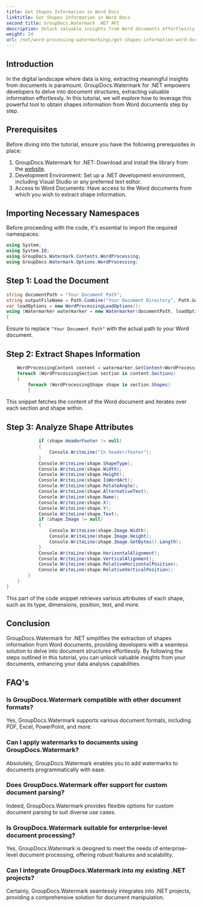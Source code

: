 ```yaml
---
title: Get Shapes Information in Word Docs
linktitle: Get Shapes Information in Word Docs
second_title: GroupDocs.Watermark .NET API
description: Unlock valuable insights from Word documents effortlessly with GroupDocs.Watermark for .NET. Extract shape information seamlessly for enhanced data analysis.
weight: 24
url: /net/word-processing-watermarkings/get-shapes-information-word-docs/
---
```

## Introduction
In the digital landscape where data is king, extracting meaningful insights from documents is paramount. GroupDocs.Watermark for .NET empowers developers to delve into document structures, extracting valuable information effortlessly. In this tutorial, we will explore how to leverage this powerful tool to obtain shapes information from Word documents step by step.
## Prerequisites
Before diving into the tutorial, ensure you have the following prerequisites in place:
1. GroupDocs.Watermark for .NET: Download and install the library from the [website](https://releases.groupdocs.com/Watermark/net/).
2. Development Environment: Set up a .NET development environment, including Visual Studio or any preferred text editor.
3. Access to Word Documents: Have access to the Word documents from which you wish to extract shape information.

## Importing Necessary Namespaces
Before proceeding with the code, it's essential to import the required namespaces:
```csharp
using System;
using System.IO;
using GroupDocs.Watermark.Contents.WordProcessing;
using GroupDocs.Watermark.Options.WordProcessing;
```
## Step 1: Load the Document
```csharp
string documentPath = "Your Document Path";
string outputFileName = Path.Combine("Your Document Directory", Path.GetFileName(documentPath));
var loadOptions = new WordProcessingLoadOptions();
using (Watermarker watermarker = new Watermarker(documentPath, loadOptions))
{
```
Ensure to replace `"Your Document Path"` with the actual path to your Word document.
## Step 2: Extract Shapes Information
```csharp
	WordProcessingContent content = watermarker.GetContent<WordProcessingContent>();
	foreach (WordProcessingSection section in content.Sections)
	{
		foreach (WordProcessingShape shape in section.Shapes)
		{
```
This snippet fetches the content of the Word document and iterates over each section and shape within.
## Step 3: Analyze Shape Attributes
```csharp
			if (shape.HeaderFooter != null)
			{
				Console.WriteLine("In header/footer");
			}
			Console.WriteLine(shape.ShapeType);
			Console.WriteLine(shape.Width);
			Console.WriteLine(shape.Height);
			Console.WriteLine(shape.IsWordArt);
			Console.WriteLine(shape.RotateAngle);
			Console.WriteLine(shape.AlternativeText);
			Console.WriteLine(shape.Name);
			Console.WriteLine(shape.X);
			Console.WriteLine(shape.Y);
			Console.WriteLine(shape.Text);
			if (shape.Image != null)
			{
				Console.WriteLine(shape.Image.Width);
				Console.WriteLine(shape.Image.Height);
				Console.WriteLine(shape.Image.GetBytes().Length);
			}
			Console.WriteLine(shape.HorizontalAlignment);
			Console.WriteLine(shape.VerticalAlignment);
			Console.WriteLine(shape.RelativeHorizontalPosition);
			Console.WriteLine(shape.RelativeVerticalPosition);
		}
	}
}
```
This part of the code snippet retrieves various attributes of each shape, such as its type, dimensions, position, text, and more.

## Conclusion
GroupDocs.Watermark for .NET simplifies the extraction of shapes information from Word documents, providing developers with a seamless solution to delve into document structures effortlessly. By following the steps outlined in this tutorial, you can unlock valuable insights from your documents, enhancing your data analysis capabilities.
## FAQ's
### Is GroupDocs.Watermark compatible with other document formats?
Yes, GroupDocs.Watermark supports various document formats, including PDF, Excel, PowerPoint, and more.
### Can I apply watermarks to documents using GroupDocs.Watermark?
Absolutely, GroupDocs.Watermark enables you to add watermarks to documents programmatically with ease.
### Does GroupDocs.Watermark offer support for custom document parsing?
Indeed, GroupDocs.Watermark provides flexible options for custom document parsing to suit diverse use cases.
### Is GroupDocs.Watermark suitable for enterprise-level document processing?
Yes, GroupDocs.Watermark is designed to meet the needs of enterprise-level document processing, offering robust features and scalability.
### Can I integrate GroupDocs.Watermark into my existing .NET projects?
Certainly, GroupDocs.Watermark seamlessly integrates into .NET projects, providing a comprehensive solution for document manipulation.
